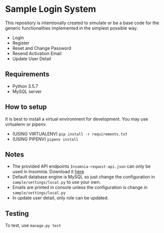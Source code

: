 # Sample Login System
This repository is intentionally created to simulate or be a base code for the generic functionalities implemented in the simplest possible way.  
- Login
- Register
- Reset and Change Password
- Resend Activation Email
- Update User Detail

## Requirements
- Python 3.5.7
- MySQL server

## How to setup
It is best to install a virtual environment for development. You may use
virtualenv or pipenv.
- (USING VIRTUALENV) `pip install -r requirements.txt`
- (USING PIPENV) `pipenv install`

## Notes
- The provided API endpoints `Insomnia-request-api.json` can only be used in Insomnia. Download it
[here](https://insomnia.rest/download/)
- Default database engine is MySQL so just change the configuration in `sample/settings/local.py` to use your own.
- Emails are printed in console unless the configuration is change in `sample/settings/local.py`
- In update user detail, only role can be updated.

## Testing
To test, use `manage.py test`
